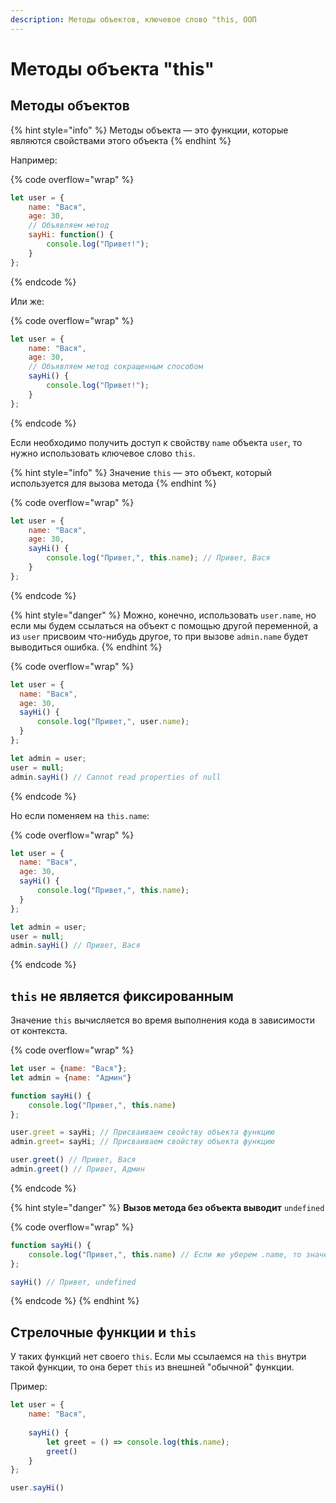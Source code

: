 ```yaml
---
description: Методы объектов, ключевое слово "this, ООП
---
```


# Методы объекта "this"

## Методы объектов

{% hint style="info" %}
Методы объекта — это функции, которые являются свойствами этого объекта
{% endhint %}

Например:

{% code overflow="wrap" %}
```javascript
let user = {
    name: "Вася",
    age: 30,
    // Объявляем метод
    sayHi: function() {
        console.log("Привет!");
    }
};
```
{% endcode %}

Или же:

{% code overflow="wrap" %}
```javascript
let user = {
    name: "Вася",
    age: 30,
    // Объявляем метод сокращенным способом
    sayHi() {
        console.log("Привет!");
    }
};
```
{% endcode %}

Если необходимо получить доступ к свойству `name` объекта `user`, то нужно использовать ключевое слово `this`.

{% hint style="info" %}
Значение `this` — это объект, который используется для вызова метода
{% endhint %}

{% code overflow="wrap" %}
```javascript
let user = {
    name: "Вася",
    age: 30,
    sayHi() {
        console.log("Привет,", this.name); // Привет, Вася
    }
};
```
{% endcode %}

{% hint style="danger" %}
Можно, конечно, использовать `user.name`, но если мы будем ссылаться на объект с помощью другой переменной, а из `user` присвоим что-нибудь другое, то при вызове `admin.name` будет выводиться ошибка.
{% endhint %}

{% code overflow="wrap" %}
```javascript
let user = {
  name: "Вася",
  age: 30,
  sayHi() {
      console.log("Привет,", user.name);
  }
};

let admin = user;
user = null;
admin.sayHi() // Cannot read properties of null
```
{% endcode %}

Но если поменяем на `this.name`:

{% code overflow="wrap" %}
```javascript
let user = {
  name: "Вася",
  age: 30,
  sayHi() {
      console.log("Привет,", this.name);
  }
};

let admin = user;
user = null;
admin.sayHi() // Привет, Вася
```
{% endcode %}

## `this` не является фиксированным

Значение `this` вычисляется во время выполнения кода в зависимости от контекста.

{% code overflow="wrap" %}
```javascript
let user = {name: "Вася"};
let admin = {name: "Админ"}

function sayHi() {
    console.log("Привет,", this.name)
};

user.greet = sayHi; // Присваиваем свойству объекта функцию
admin.greet= sayHi; // Присваиваем свойству объекта функцию

user.greet() // Привет, Вася
admin.greet() // Привет, Админ
```
{% endcode %}

{% hint style="danger" %}
**Вызов метода без объекта выводит** `undefined`

{% code overflow="wrap" %}
```javascript
function sayHi() {
    console.log("Привет,", this.name) // Если же уберем .name, то значением this будет являться глобальный объект window (в браузере) или global (в Node.js)
};

sayHi() // Привет, undefined
```
{% endcode %}
{% endhint %}

## Стрелочные функции и `this`

У таких функций нет своего `this`. Если мы ссылаемся на `this` внутри такой функции, то она берет `this` из внешней "обычной" функции.

Пример:

```javascript
let user = {
    name: "Вася",
    
    sayHi() {
        let greet = () => console.log(this.name);
        greet()
    }
};

user.sayHi()
```
